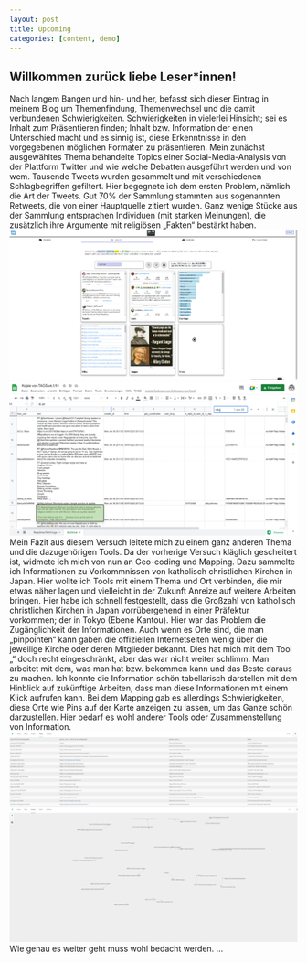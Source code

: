 ```yaml
---
layout: post
title: Upcoming
categories: [content, demo]
---
```

## Willkommen zurück liebe Leser*innen!
Nach langem Bangen und hin- und her, befasst sich dieser Eintrag in meinem Blog um Themenfindung,
Themenwechsel und die damit verbundenen Schwierigkeiten.
Schwierigkeiten in vielerlei Hinsicht; sei es Inhalt zum Präsentieren finden; Inhalt bzw. Information der
einen Unterschied macht und es sinnig ist, diese Erkenntnisse in den vorgegebenen möglichen
Formaten zu präsentieren.
Mein zunächst ausgewähltes Thema behandelte Topics einer Social-Media-Analysis von der Plattform
Twitter und wie welche Debatten ausgeführt werden und von wem. Tausende Tweets wurden gesammelt
und mit verschiedenen Schlagbegriffen gefiltert. Hier begegnete ich dem ersten Problem, nämlich die Art
der Tweets. Gut 70% der Sammlung stammten aus sogenannten Retweets, die von einer Hauptquelle
zitiert wurden. Ganz wenige Stücke aus der Sammlung entsprachen Individuen (mit starken Meinungen),
die zusätzlich ihre Argumente mit religiösen „Fakten“ bestärkt haben.
![bild2.png](https://github.com/ParticipantStudentD/ParticipantStudentD.github.io/blob/94e0b5ef61a8764a4c4ba17fbee4c6c0cf0400a7/bild2.png)
![bild1.png](https://github.com/ParticipantStudentD/ParticipantStudentD.github.io/blob/7833b4fbffec29a874b30e42b50a38727b51783b/bild1.png)
Mein Fazit aus diesem Versuch leitete mich zu einem ganz anderen Thema und die dazugehörigen
Tools. Da der vorherige Versuch kläglich gescheitert ist, widmete ich mich von nun an Geo-coding und
Mapping. Dazu sammelte ich Informationen zu Vorkommnissen von katholisch christlichen Kirchen in
Japan. Hier wollte ich Tools mit einem Thema und Ort verbinden, die mir etwas näher lagen und
vielleicht in der Zukunft Anreize auf weitere Arbeiten bringen. Hier habe ich schnell festgestellt, dass die
Großzahl von katholisch christlichen Kirchen in Japan vorrübergehend in einer Präfektur vorkommen;
der in Tokyo (Ebene Kantou).
Hier war das Problem die Zugänglichkeit der Informationen. Auch wenn es Orte sind, die man
„pinpointen“ kann gaben die offiziellen Internetseiten wenig über die jeweilige Kirche oder deren
Mitglieder bekannt. Dies hat mich mit dem Tool „“ doch recht eingeschränkt, aber das war nicht weiter
schlimm. Man arbeitet mit dem, was man hat bzw. bekommen kann und das Beste daraus zu machen.
Ich konnte die Information schön tabellarisch darstellen mit dem Hinblick auf zukünftige Arbeiten, dass
man diese Informationen mit einem Klick aufrufen kann.
Bei dem Mapping gab es allerdings Schwierigkeiten, diese Orte wie Pins auf der Karte anzeigen zu
lassen, um das Ganze schön darzustellen. Hier bedarf es wohl anderer Tools oder Zusammenstellung
von Information.
![bild3.png](https://github.com/ParticipantStudentD/ParticipantStudentD.github.io/blob/94e0b5ef61a8764a4c4ba17fbee4c6c0cf0400a7/bild3.png)
![bild4.png](https://github.com/ParticipantStudentD/ParticipantStudentD.github.io/blob/94e0b5ef61a8764a4c4ba17fbee4c6c0cf0400a7/bild4.png)
Wie genau es weiter geht muss wohl bedacht werden.
...
